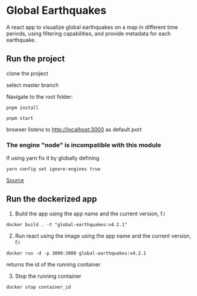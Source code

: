 # Global Earthquakes

A react app to visualize global earthquakes on a map in different time periods, using filtering capabilities, and provide metadata for each earthquake.

## Run the project

clone the project

select master branch

Navigate to the root folder:

```
pnpm install
```

```
pnpm start
```

browser listens to [http://localhost:3000](http://localhost:3000) as default port

### The engine "node" is incompatible with this module

If using yarn fix it by globally defining

```
yarn config set ignore-engines true
```

[Source](https://stackoverflow.com/questions/56617209/the-engine-node-is-incompatible-with-this-module)

## Run the dockerized app

1. Build the app using the app name and the current version, f.i

```
docker build . -t "global-earthquakes:v4.2.1"
```

2. Run react using the image using the app name and the current version, f.i

```
docker run -d -p 3000:3000 global-earthquakes:v4.2.1
```

returns the id of the running container

3. Stop the running container

```
docker stop container_id
```

